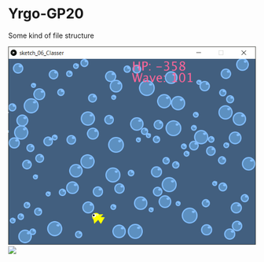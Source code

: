 # Yrgo-GP20
Some kind of file structure

<img src="Programming_Fundamentals\06_ClassAndObjects\screen.gif">
<img src="Programming_Fundamentals\02_Learning to Program\ParabolicCurves_Extra3/screen.gif">